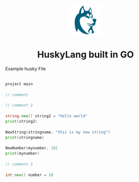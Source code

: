 <div id="header" align="center">
  <img src="https://raw.githubusercontent.com/kmendell/husky/main/github/logo2.png" width="100"/>
  <h1>HuskyLang built in GO</h1>
<div>

<div id="body" align="left">

Example husky File

```go

project main

// comment

// comment 2

string.new() string2 = "hello world"
print(string2)

NewString(stringname, "this is my new string")
print(stringname)

NewNumber(mynumber, 10)
print(mynumber)

// comment 3 

int.new() number = 10

```
</div>

